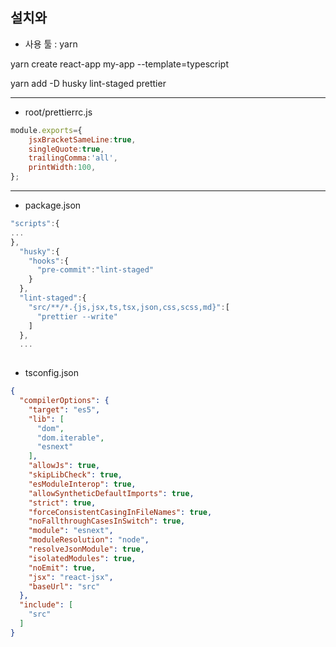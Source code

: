 ## 설치와 

- 사용 툴 : yarn

yarn create react-app my-app --template=typescript

yarn add -D husky lint-staged prettier

---
- root/prettierrc.js

```js
module.exports={
	jsxBracketSameLine:true,
	singleQuote:true,
	trailingComma:'all',
	printWidth:100,
};
```

---

- package.json
```js
"scripts":{
...
},
  "husky":{
    "hooks":{
      "pre-commit":"lint-staged"
    }
  },
  "lint-staged":{
    "src/**/*.{js,jsx,ts,tsx,json,css,scss,md}":[
      "prettier --write"
    ]
  },
  ...
  
  ```
  
- tsconfig.json
```json
{
  "compilerOptions": {
    "target": "es5",
    "lib": [
      "dom",
      "dom.iterable",
      "esnext"
    ],
    "allowJs": true,
    "skipLibCheck": true,
    "esModuleInterop": true,
    "allowSyntheticDefaultImports": true,
    "strict": true,
    "forceConsistentCasingInFileNames": true,
    "noFallthroughCasesInSwitch": true,
    "module": "esnext",
    "moduleResolution": "node",
    "resolveJsonModule": true,
    "isolatedModules": true,
    "noEmit": true,
    "jsx": "react-jsx",
    "baseUrl": "src"
  },
  "include": [
    "src"
  ]
}

```
